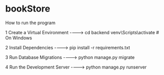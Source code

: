 # bookStore
How to run the program 

1 Create a Virtual Environment ---->
  cd backend 
  venv\Scripts\activate         # On Windows

2 Install Dependencies ---->
  pip install -r requirements.txt

3 Run Database Migrations ---->
  python manage.py migrate

4 Run the Development Server ---->
  python manage.py runserver
